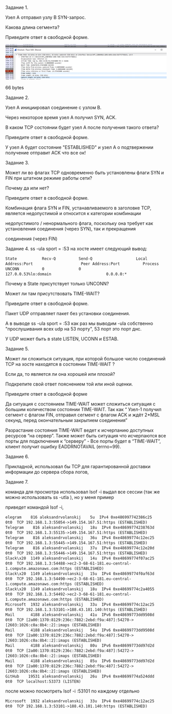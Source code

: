 
Задание 1.

Узел А отправил узлу В SYN-запрос.

Какова длина сегмента?

Приведите ответ в свободной форме.

![alt tag](https://github.com/avo1yanskiy/slin-homeworks/blob/main/image/4.4/1.png "SYN")

66 bytes


Задание 2.

Узел А инициировал соединение с узлом В.

Через некоторое время узел А получил SYN, ACK.

В каком TCP состоянии будет узел А после получения такого ответа?

Приведите ответ в свободной форме.

У узел А будет состояние "ESTABLISHED" и узел А о подтвержении получение отправит ACK что все ок!

Задание 3.

Может ли во флагах TCP одновременно быть установлены флаги SYN и FIN при штатном режиме работы сети?

Почему да или нет?

Приведите ответ в свободной форме.

Комбинация флага SYN и FIN, устанавливаемого в заголовке TCP, является недопустимой и относится к категории комбинации 

недопустимого / ненормального флага, поскольку она требует как установления соединения (через SYN), так и прекращения 

соединения (через FIN)


Задание 4.
ss -ula sport = :53 на хосте имеет следующий вывод:

```
State           Recv-Q          Send-Q                   Local Address:Port                     Peer Address:Port          Process
UNCONN          0               0                        127.0.0.53%lo:domain                        0.0.0.0:*
```
Почему в State присутствует только UNCONN?

Может ли там присутствовать TIME-WAIT?

Приведите ответ в свободной форме.

Пакет UDP отправляет пакет без установки соединения.

А в выводе ss -ula sport = :53 как раз мы выводим -ula собственно "прослушивания всех udp на 53 порту", 53 порт это порт днс.

У UDP может быть в state LISTEN, UCONN и ESTAB.

Задание 5.

Может ли сложиться ситуация, при которой большое число соединений TCP на хосте находятся в состоянии TIME-WAIT ?

Если да, то является ли она хорошей или плохой?

Подкрепите свой ответ пояснением той или иной оценки.

Приведите ответ в свободной форме

Да ситуация с состоянием TIME-WAIT может сложиться ситуация с большим количеством состоянии TIME-WAIT. Так как “ Узел-1 получил сегмент с флагом FIN, отправил сегмент с флагом ACK и ждёт 2*MSL секунд, перед окончательным закрытием соединения”

Разрастание  состояния TIME-WAIT ведет к исчерпанию доступных ресурсов “на сервер”. Также может быть ситуация что исчерпаются все порты для подключения к “серверу” - Все порты будет в “TIME-WAIT”, клиент получит ошибку EADDRNOTAVAIL (errno=99). 




Задание 6.

Прикладной, использовал бы TCP  для гарантированной доставки информации до сервера сбора логов,

Задание 7.

команда для просмотра использовал lsof -i  выдал все сессии (так же можно использовать ss -utla ), но у меня пример 

приведет командой lsof -i,

```
elegram    816 aleksandrvolanskij    5u  IPv4 0xe486997742386c25      0t0  TCP 192.168.1.3:55054->149.154.167.51:https (ESTABLISHED)
Telegram    816 aleksandrvolanskij   18u  IPv4 0xe48699774238763d      0t0  TCP 192.168.1.3:55135->149.154.167.51:https (ESTABLISHED)
Telegram    816 aleksandrvolanskij   36u  IPv4 0xe48699774c12ec25      0t0  TCP 192.168.1.3:55445->149.154.167.51:https (ESTABLISHED)
Telegram    816 aleksandrvolanskij   37u  IPv4 0xe48699774c12e20d      0t0  TCP 192.168.1.3:55446->149.154.167.51:https (ESTABLISHED)
Slack\x20  1149 aleksandrvolanskij   14u  IPv4 0xe48699774f07ac25      0t0  TCP 192.168.1.3:54488->ec2-3-68-61-181.eu-central-1.compute.amazonaws.com:https (ESTABLISHED)
Slack\x20  1149 aleksandrvolanskij   15u  IPv4 0xe48699774f0af63d      0t0  TCP 192.168.1.3:54490->ec2-3-68-61-181.eu-central-1.compute.amazonaws.com:https (ESTABLISHED)
Slack\x20  1149 aleksandrvolanskij   18u  IPv4 0xe48699774c2a4055      0t0  TCP 192.168.1.3:54492->ec2-3-68-61-181.eu-central-1.compute.amazonaws.com:https (ESTABLISHED)
Microsoft  1932 aleksandrvolanskij   33u  IPv4 0xe48699774c12ac25      0t0  TCP 192.168.1.3:53101->188.43.101.140:https (ESTABLISHED)
Mail       4188 aleksandrvolanskij   41u  IPv6 0xe48699773dd9508d      0t0  TCP [2a00:1370:8129:236c:7882:2ebd:f9a:487]:54270->[2603:1026:c0a:8b4::2]:imaps (ESTABLISHED)
Mail       4188 aleksandrvolanskij   54u  IPv6 0xe48699773dd9508d      0t0  TCP [2a00:1370:8129:236c:7882:2ebd:f9a:487]:54270->[2603:1026:c0a:8b4::2]:imaps (ESTABLISHED)
Mail       4188 aleksandrvolanskij   80u  IPv6 0xe48699773dd97d2d      0t0  TCP [2a00:1370:8129:236c:7882:2ebd:f9a:487]:54272->[2603:1026:c0a:8b4::2]:imaps (ESTABLISHED)
Mail       4188 aleksandrvolanskij   85u  IPv6 0xe48699773dd97d2d      0t0  TCP [2a00:1370:8129:236c:7882:2ebd:f9a:487]:54272->[2603:1026:c0a:8b4::2]:imaps (ESTABLISHED)
GitHub    19531 aleksandrvolanskij   26u  IPv4 0xe48699774a524ddd      0t0  TCP localhost:53373 (LISTEN)
```

после можно посмотреть lsof -i :53101 по каждому отдельно

```
Microsoft  1932 aleksandrvolanskij   33u  IPv4 0xe48699774c12ac25      0t0  TCP 192.168.1.3:53101->188.43.101.140:https (ESTABLISHED)
```